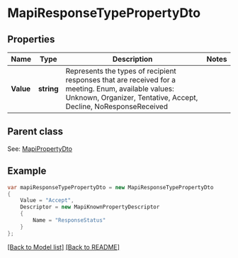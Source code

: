 # MapiResponseTypePropertyDto
## Properties
Name | Type | Description | Notes
------------ | ------------- | ------------- | -------------
**Value** | **string** | Represents the types of recipient responses that are received for a meeting. Enum, available values: Unknown, Organizer, Tentative, Accept, Decline, NoResponseReceived | 

## Parent class

See: [MapiPropertyDto](MapiPropertyDto.md)

## Example
```csharp
var mapiResponseTypePropertyDto = new MapiResponseTypePropertyDto
{
    Value = "Accept",
    Descriptor = new MapiKnownPropertyDescriptor
    {
        Name = "ResponseStatus"
    }
};
```

[[Back to Model list]](Models.md) [[Back to README]](README.md)

